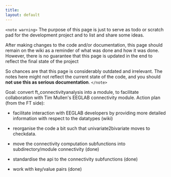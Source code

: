 ```yaml
---
title:
layout: default
---
```


`<note warning>`
The purpose of this page is just to serve as todo or scratch pad for the development project and to list and share some ideas. 

After making changes to the code and/or documentation, this page should remain on the wiki as a reminder of what was done and how it was done. However, there is no guarantee that this page is updated in the end to reflect the final state of the project

So chances are that this page is considerably outdated and irrelevant. The notes here might not reflect the current state of the code, and you should **not use this as serious documentation**.
`</note>`

Goal: convert ft_connectivityanalysis into a module, to facilitate collaboration with Tim Mullen's EEGLAB connectivity module.
Action plan (from the FT side):

*  facilitate interaction with EEGLAB developers by providing more detailed information with respect to the datatypes (wiki)

*  reorganise the code a bit such that univariate2bivariate moves to checkdata.

*  move the connectivity computation subfunctions into subdirectory/module connectivity (done)

*  standardise the api to the connectivity subfunctions (done)

*  work with key/value pairs (done)
